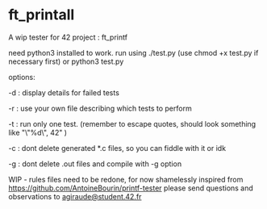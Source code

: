 # ft_printall
A wip tester for 42 project : ft_printf

need python3 installed to work.
run using ./test.py (use chmod +x test.py if necessary first)
or python3 test.py

options:

  -d : display details for failed tests

  -r <file> : use your own file describing which tests to perform

  -t <test> : run only one test. (remember to escape quotes, should look something like "\\"%d\\", 42" )

  -c : dont delete generated *.c files, so you can fiddle with it or idk

  -g : dont delete .out files and compile with -g option

WIP - rules files need to be redone, for now shamelessly inspired from https://github.com/AntoineBourin/printf-tester
please send questions and observations to agiraude@student.42.fr
